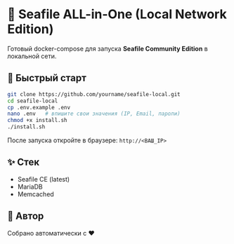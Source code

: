 
# 🚀 Seafile ALL-in-One (Local Network Edition)

Готовый docker-compose для запуска **Seafile Community Edition** в локальной сети.

## 🚀 Быстрый старт

```bash
git clone https://github.com/yourname/seafile-local.git
cd seafile-local
cp .env.example .env
nano .env   # впишите свои значения (IP, Email, пароли)
chmod +x install.sh
./install.sh
```

После запуска откройте в браузере: `http://<ВАШ_IP>`

## ✨ Стек

- Seafile CE (latest)
- MariaDB
- Memcached

## 📌 Автор

Собрано автоматически с ❤️  
